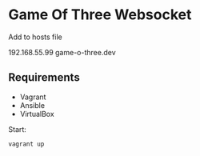 Game Of Three Websocket
==================

Add to hosts file

192.168.55.99   game-o-three.dev


Requirements
------------

- Vagrant
- Ansible
- VirtualBox

Start:

```vagrant up```

